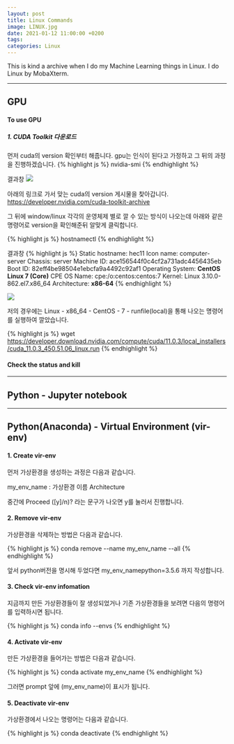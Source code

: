 ```yaml
---
layout: post
title: Linux Commands
image: LINUX.jpg
date: 2021-01-12 11:00:00 +0200
tags:
categories: Linux
---
```

This is kind a archive when I do my Machine Learning things in Linux. I do Linux by MobaXterm.

***

## GPU

#### To use GPU


##### 1. CUDA Toolkit 다운로드


먼저 cuda의 version 확인부터 해줍니다. gpu는 인식이 된다고 가정하고 그 뒤의 과정을 진행하겠습니다.
{% highlight js %}
nvidia-smi
{% endhighlight %}


결과창
![]({{site.baseurl}}/images/cuda1.png)



아래의 링크로 가서 맞는 cuda의 version 게시물을 찾아갑니다.
https://developer.nvidia.com/cuda-toolkit-archive


그 뒤에 window/linux 각각의 운영체제 별로 깔 수 있는 방식이 나오는데 아래와 같은 명령어로 version을 확인해준뒤 알맞게 클릭합니다.

{% highlight js %}
hostnamectl
{% endhighlight %}

결과창
{% highlight js %}
   Static hostname: hec11
         Icon name: computer-server
           Chassis: server
        Machine ID: ace156544f0c4cf2a731adc4456435eb
           Boot ID: 82eff4be98504e1ebcfa9a4492c92af1
  Operating System: __CentOS Linux 7 (Core)__
       CPE OS Name: cpe:/o:centos:centos:7
            Kernel: Linux 3.10.0-862.el7.x86_64
      Architecture: __x86-64__
{% endhighlight %}


![]({{site.baseurl}}/images/cuda2.png)


저의 경우에는 Linux - x86_64 - CentOS - 7 - runfile(local)을 통해 나오는 명령어를 실행하여 깔았습니다.

{% highlight js %}
wget https://developer.download.nvidia.com/compute/cuda/11.0.3/local_installers/cuda_11.0.3_450.51.06_linux.run
{% endhighlight %}

#### Check the status and kill

***

## Python - Jupyter notebook


***


## Python(Anaconda) - Virtual Environment (vir-env)


#### 1. Create vir-env

먼저 가상환경을 생성하는 과정은 다음과 같습니다.

my_env_name : 가상환경 이름
Architecture


중간에 Proceed ([y]/n)? 라는 문구가 나오면 y를 눌러서 진행합니다.



#### 2. Remove vir-env

가상환경을 삭제하는 방법은 다음과 같습니다.

{% highlight js %}
conda remove --name my_env_name --all
{% endhighlight %}


앞서 python버전을 명시해 두었다면 my_env_namepython=3.5.6 까지 작성합니다.



#### 3. Check vir-env infomation

지금까지 만든 가상환경들이 잘 생성되었거나 기존 가상환경들을 보려면 다음의 명령어를 입력하시면 됩니다.

{% highlight js %}
conda info --envs
{% endhighlight %}



#### 4. Activate vir-env

만든 가상환경을 들어가는 방법은 다음과 같습니다.

{% highlight js %}
conda activate my_env_name
{% endhighlight %}



그러면 prompt 앞에 (my_env_name)이 표시가 됩니다.



#### 5. Deactivate vir-env

가상환경에서 나오는 명령어는 다음과 같습니다.

{% highlight js %}
conda deactivate
{% endhighlight %}

